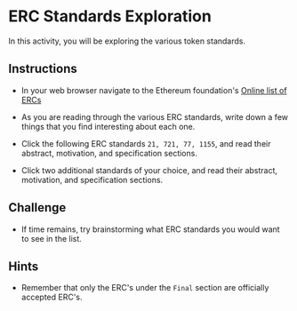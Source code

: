 # ERC Standards Exploration

In this activity, you will be exploring the various token standards.

## Instructions

* In your web browser navigate to the Ethereum foundation's [Online list of ERCs](https://eips.ethereum.org/erc)

* As you are reading through the various ERC standards, write down a few things that you find interesting about each one.

* Click the following ERC standards `21, 721, 77, 1155`, and read their abstract, motivation, and specification sections.

* Click two additional standards of your choice, and read their abstract, motivation, and specification sections.

## Challenge

* If time remains, try brainstorming what ERC standards you would want to see in the list.

## Hints

* Remember that only the ERC's under the `Final` section are officially accepted ERC's.
